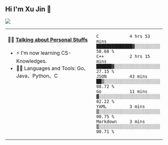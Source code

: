 
## Hi I'm Xu Jin 👋
![](https://komarev.com/ghpvc/?username=jiayouxujin&color=brightgreen&label=PROFILE+VIEWS)



<table align="center">
<tr>
<td valign="top" width="60%">

#### 🏋️‍♀️ <a href="https://github.com/jiayouxujin" target="_blank">Talking about Personal Stuffs</a>
<!-- recent_releases starts -->

- ⚡  I'm now learning CS-Knowledges.  
- 🏊‍♂️ Languages and Tools: Go、Java、Python、C
<!-- recent_releases ends -->
</td>
<td>
 
<!--START_SECTION:waka-->

```text
C            4 hrs 53 mins   ██████████████▓░░░░░░░░░░   58.68 %
C++          2 hrs 15 mins   ██████▓░░░░░░░░░░░░░░░░░░   27.15 %
JSON         43 mins         ██▒░░░░░░░░░░░░░░░░░░░░░░   08.72 %
Go           11 mins         ▓░░░░░░░░░░░░░░░░░░░░░░░░   02.22 %
YAML         3 mins          ▒░░░░░░░░░░░░░░░░░░░░░░░░   00.75 %
Markdown     3 mins          ▒░░░░░░░░░░░░░░░░░░░░░░░░   00.71 %
```

<!--END_SECTION:waka-->
 
</td>
</tr>
</table>





